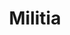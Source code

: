 ---
title: "Militia"
aliases:
    - /guilds/militia/
menu:
    lists:
        parent: "martial-guilds"
---